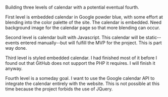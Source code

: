 Building three levels of calendar with a potential eventual fourth.

  First level is embedded calendar in Google powder blue, with some effort at blending into the color palette of the site. The calendar is embedded. Need background image for the calendar page so that more blending can occur.

  Second level is calendar built with Javascript. This calendar will be static--events entered manually--but will fulfill the MVP for the project. This is part way done.

  Third level is styled embedded calendar. I had finished most of it before I found out that GitHub does not support the PHP it requires. I will finish it anyway.

  Fourth level is a someday goal. I want to use the Google calendar API to integrate the calendar entirely with the website. This is not possible at this time because the project forbids the use of JQuery.
